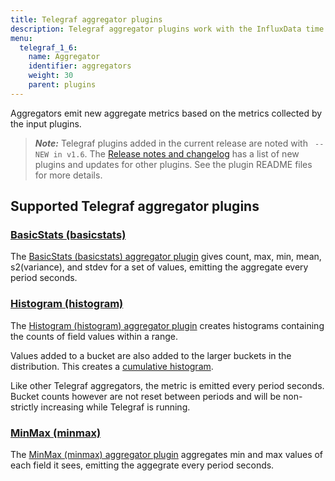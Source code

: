 ```yaml
---
title: Telegraf aggregator plugins
description: Telegraf aggregator plugins work with the InfluxData time series platfrom to create aggregate metrics (for example, mean, min, max, quantiles, etc.) collected by the input plugins. Aggregator plugins include support for basic statistics, histograms, and min/max values.
menu:
  telegraf_1_6:
    name: Aggregator
    identifier: aggregators
    weight: 30
    parent: plugins
---
```


Aggregators emit new aggregate metrics based on the metrics collected by the input plugins.

> ***Note:*** Telegraf plugins added in the current release are noted with ` -- NEW in v1.6`.
>The [Release notes and changelog](/telegraf/v1.6/about_the_project/release-notes-changelog) has a list of new plugins and updates for other plugins. See the plugin README files for more details.

## Supported Telegraf aggregator plugins


### [BasicStats (basicstats)](https://github.com/influxdata/telegraf/tree/release-1.6/plugins/aggregators/basicstats)

The [BasicStats (basicstats) aggregator plugin](https://github.com/influxdata/telegraf/tree/release-1.6/plugins/aggregators/basicstats) gives count, max, min, mean, s2(variance), and stdev for a set of values, emitting the aggregate every period seconds.

### [Histogram (histogram)](https://github.com/influxdata/telegraf/tree/release-1.6/plugins/aggregators/histogram)

The [Histogram (histogram) aggregator plugin](https://github.com/influxdata/telegraf/tree/release-1.6/plugins/aggregators/histogram) creates histograms containing the counts of field values within a range.

Values added to a bucket are also added to the larger buckets in the distribution. This creates a [cumulative histogram](https://en.wikipedia.org/wiki/Histogram#/media/File:Cumulative_vs_normal_histogram.svg).

Like other Telegraf aggregators, the metric is emitted every period seconds. Bucket counts however are not reset between periods and will be non-strictly increasing while Telegraf is running.

### [MinMax (minmax)](https://github.com/influxdata/telegraf/tree/release-1.6/plugins/aggregators/minmax)

The [MinMax (minmax) aggregator plugin](https://github.com/influxdata/telegraf/tree/release-1.6/plugins/aggregators/minmax) aggregates min and max values of each field it sees, emitting the aggegrate every period seconds.
